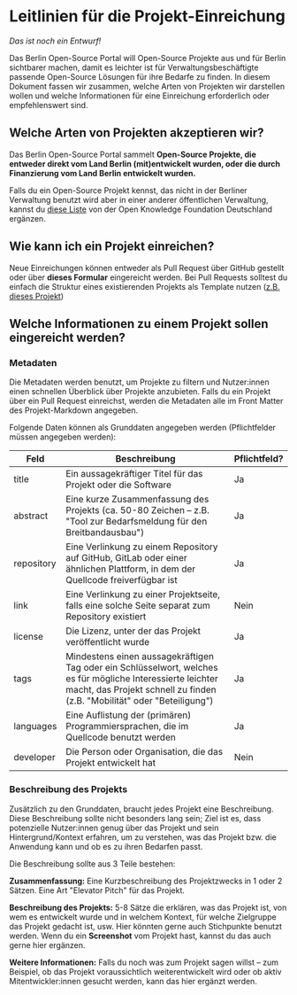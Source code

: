 # Leitlinien für die Projekt-Einreichung 

*Das ist noch ein Entwurf!*

Das Berlin Open-Source Portal will Open-Source Projekte aus und für Berlin sichtbarer machen, damit es leichter ist für Verwaltungsbeschäftigte passende Open-Source Lösungen für ihre Bedarfe zu finden. In diesem Dokument fassen wir zusammen, welche Arten von Projekten wir darstellen wollen und welche Informationen für eine Einreichung erforderlich oder empfehlenswert sind.

## Welche Arten von Projekten akzeptieren wir?

Das Berlin Open-Source Portal sammelt **Open-Source Projekte, die entweder direkt vom Land Berlin (mit)entwickelt wurden, oder die durch Finanzierung vom Land Berlin entwickelt wurden.**

Falls du ein Open-Source Projekt kennst, das nicht in der Berliner Verwaltung benutzt wird aber in einer anderer öffentlichen Verwaltung, kannst du [diese Liste](https://github.com/okfde/awesome-behoerden-floss) von der Open Knowledge Foundation Deutschland ergänzen.

## Wie kann ich ein Projekt einreichen?

Neue Einreichungen können entweder als Pull Request über GitHub gestellt oder über **dieses Formular** eingereicht werden. Bei Pull Requests solltest du einfach die Struktur eines existierenden Projekts als Template nutzen ([z.B. dieses Projekt](https://github.com/technologiestiftung/berlin-open-source-portal/blob/main/src/projects/breitband.md))

## Welche Informationen zu einem Projekt sollen eingereicht werden?

### Metadaten

Die Metadaten werden benutzt, um Projekte zu filtern und Nutzer:innen einen schnellen Überblick über Projekte anzubieten. Falls du ein Projekt über ein Pull Request einreichst, werden die Metadaten alle im Front Matter des Projekt-Markdown angegeben.

Folgende Daten können als Grunddaten angegeben werden (Pflichtfelder müssen angegeben werden): 

|Feld|Beschreibung|Pflichtfeld?|
|---|---|---|
|title|Ein aussagekräftiger Titel für das Projekt oder die Software|Ja|
|abstract|Eine kurze Zusammenfassung des Projekts (ca. 50-80 Zeichen – z.B. "Tool zur Bedarfsmeldung für den Breitbandausbau")|Ja|
|repository|Eine Verlinkung zu einem Repository auf GitHub, GitLab oder einer ähnlichen Plattform, in dem der Quellcode freiverfügbar ist|Ja|
|link|Eine Verlinkung zu einer Projektseite, falls eine solche Seite separat zum Repository existiert|Nein|
|license|Die Lizenz, unter der das Projekt veröffentlicht wurde|Ja|
|tags|Mindestens einen aussagekräftigen Tag oder ein Schlüsselwort, welches es für mögliche Interessierte leichter macht, das Projekt schnell zu finden (z.B. "Mobilität" oder "Beteiligung")|Ja|
languages|Eine Auflistung der (primären) Programmiersprachen, die im Quellcode benutzt werden|Ja|
|developer|Die Person oder Organisation, die das Projekt entwickelt hat|Nein|

### Beschreibung des Projekts

Zusätzlich zu den Grunddaten, braucht jedes Projekt eine Beschreibung. Diese Beschreibung sollte nicht besonders lang sein; Ziel ist es, dass potenzielle Nutzer:innen genug über das Projekt und sein Hintergrund/Kontext erfahren, um zu verstehen, was das Projekt bzw. die Anwendung kann und ob es zu ihren Bedarfen passt.

Die Beschreibung sollte aus 3 Teile bestehen:

**Zusammenfassung:** Eine Kurzbeschreibung des Projektzwecks in 1 oder 2 Sätzen. Eine Art "Elevator Pitch" für das Projekt.

**Beschreibung des Projekts:** 5-8 Sätze die erklären, was das Projekt ist, von wem es entwickelt wurde und in welchem Kontext, für welche Zielgruppe das Projekt gedacht ist, usw. Hier könnten gerne auch Stichpunkte benutzt werden. Wenn du ein **Screenshot** vom Projekt hast, kannst du das auch gerne hier ergänzen.

**Weitere Informationen:** Falls du noch was zum Projekt sagen willst – zum Beispiel, ob das Projekt voraussichtlich weiterentwickelt wird oder ob aktiv Mitentwickler:innen gesucht werden, kann das hier ergänzt werden.
